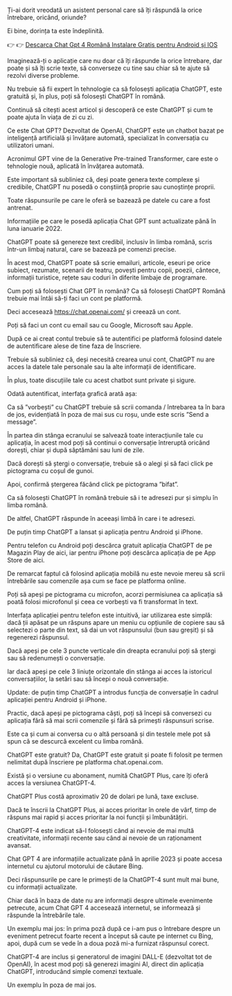 Ți-ai dorit vreodată un asistent personal care să îți răspundă la orice întrebare, oricând, oriunde?

Ei bine, dorința ta este îndeplinită.

👉 👉 [Descarca Chat Gpt 4 Română Instalare Gratis pentru Android și IOS](https://gpt-4.spacetv.pro/)

Imaginează-ți o aplicație care nu doar că îți răspunde la orice întrebare, dar poate și să îți scrie texte, să converseze cu tine sau chiar să te ajute să rezolvi diverse probleme.

Nu trebuie să fii expert în tehnologie ca să folosești aplicația ChatGPT, este gratuită și, în plus, poți să folosești ChatGPT în română.

Continuă să citești acest articol și descoperă ce este ChatGPT și cum te poate ajuta în viața de zi cu zi.

Ce este Chat GPT?
Dezvoltat de OpenAI, ChatGPT este un chatbot bazat pe inteligență artificială și învățare automată, specializat în conversația cu utilizatori umani.

Acronimul GPT vine de la Generative Pre-trained Transformer, care este o tehnologie nouă, aplicată în învățarea automată.

Este important să subliniez că, deși poate genera texte complexe și credibile, ChatGPT nu posedă o conștiință proprie sau cunoștințe proprii.

Toate răspunsurile pe care le oferă se bazează pe datele cu care a fost antrenat.

Informațiile pe care le posedă aplicația Chat GPT sunt actualizate până în luna ianuarie 2022.

ChatGPT poate să genereze text credibil, inclusiv în limba română, scris într-un limbaj natural, care se bazează pe comenzi precise.

În acest mod, ChatGPT poate să scrie emailuri, articole, eseuri pe orice subiect, rezumate, scenarii de teatru, povești pentru copii, poezii, cântece, informații turistice, rețete sau coduri în diferite limbaje de programare.

Cum poți să folosești Chat GPT în română?
Ca să folosești ChatGPT Română trebuie mai întâi să-ți faci un cont pe platformă.

Deci accesează https://chat.openai.com/ și creează un cont.

Poți să faci un cont cu email sau cu Google, Microsoft sau Apple.

După ce ai creat contul trebuie să te autentifici pe platformă folosind datele de autentificare alese de tine faza de înscriere.

Trebuie să subliniez că, deși necesită crearea unui cont, ChatGPT nu are acces la datele tale personale sau la alte informații de identificare.

În plus, toate discuțiile tale cu acest chatbot sunt private și sigure.

Odată autentificat, interfața grafică arată așa:

Ca să ”vorbești” cu ChatGPT trebuie să scrii comanda / întrebarea ta în bara de jos, evidențiată în poza de mai sus cu roșu, unde este scris ”Send a message”.

În partea din stânga ecranului se salvează toate interacțiunile tale cu aplicația, în acest mod poți să continui o conversație întreruptă oricând dorești, chiar și după săptămâni sau luni de zile.

Dacă dorești să ștergi o conversație, trebuie să o alegi și să faci click pe pictograma cu coșul de gunoi.

Apoi, confirmă ștergerea făcând click pe pictograma ”bifat”.

Ca să folosești ChatGPT în română trebuie să i te adresezi pur și simplu în limba română.

De altfel, ChatGPT răspunde în aceeași limbă în care i te adresezi.

De puțin timp ChatGPT a lansat și aplicația pentru Android și iPhone.

Pentru telefon cu Android poți descărca gratuit aplicația ChatGPT de pe Magazin Play de aici, iar pentru iPhone poți descărca aplicația de pe App Store de aici.

De remarcat faptul că folosind aplicația mobilă nu este nevoie mereu să scrii întrebările sau comenzile așa cum se face pe platforma online.

Poți să apeși pe pictograma cu microfon, acorzi permisiunea ca aplicația să poată folosi microfonul și ceea ce vorbești va fi transformat în text.

Interfața aplicației pentru telefon este intuitivă, iar utilizarea este simplă: dacă ții apăsat pe un răspuns apare un meniu cu opțiunile de copiere sau să selectezi o parte din text, să dai un vot răspunsului (bun sau greșit) și să regenerezi răspunsul.

Dacă apeși pe cele 3 puncte verticale din dreapta ecranului poți să ștergi sau să redenumești o conversație.

Iar dacă apeși pe cele 3 liniuțe orizontale din stânga ai acces la istoricul conversațiilor, la setări sau să începi o nouă conversație.

Update: de puțin timp ChatGPT a introdus funcția de conversație în cadrul aplicației pentru Android și iPhone.

Practic, dacă apeși pe pictograma căști, poți să începi să conversezi cu aplicația fără să mai scrii comenzile și fără să primești răspunsuri scrise.

Este ca și cum ai conversa cu o altă persoană și din testele mele pot să spun că se descurcă excelent cu limba română.

ChatGPT este gratuit?
Da, ChatGPT este gratuit și poate fi folosit pe termen nelimitat după înscriere pe platforma chat.openai.com.

Există și o versiune cu abonament, numită ChatGPT Plus, care îți oferă acces la versiunea ChatGPT-4.

ChatGPT Plus costă aproximativ 20 de dolari pe lună, taxe excluse.

Dacă te înscrii la ChatGPT Plus, ai acces prioritar în orele de vârf, timp de răspuns mai rapid și acces prioritar la noi funcții și îmbunătățiri.

ChatGPT-4 este indicat să-l folosești când ai nevoie de mai multă creativitate, informații recente sau când ai nevoie de un raționament avansat.

Chat GPT 4 are informațiile actualizate până în aprilie 2023 și poate accesa internetul cu ajutorul motorului de căutare Bing.

Deci răspunsurile pe care le primești de la ChatGPT-4 sunt mult mai bune, cu informații actualizate.

Chiar dacă în baza de date nu are informații despre ultimele evenimente petrecute, acum Chat GPT 4 accesează internetul, se informează și răspunde la întrebările tale.

Un exemplu mai jos: în prima poză după ce i-am pus o întrebare despre un eveniment petrecut foarte recent a început să caute pe internet cu Bing, apoi, după cum se vede în a doua poză mi-a furnizat răspunsul corect.

ChatGPT-4 are inclus și generatorul de imagini DALL-E (dezvoltat tot de OpenAI), în acest mod poți să generezi imagini AI, direct din aplicația ChatGPT, introducând simple comenzi textuale.

Un exemplu în poza de mai jos.
